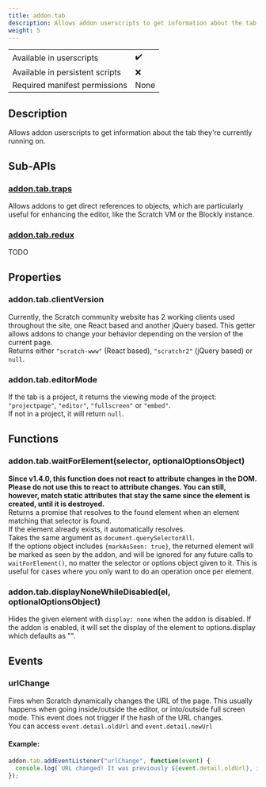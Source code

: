 ```yaml
---
title: addon.tab
description: Allows addon userscripts to get information about the tab they're currently running on.
weight: 5
---
```


| | |
|-|-|
| Available in userscripts | ✔️ |
| Available in persistent scripts | ❌ |
| Required manifest permissions | None |

## Description
Allows addon userscripts to get information about the tab they're currently running on.

## Sub-APIs
### [addon.tab.traps](addon.tab.traps)
Allows addons to get direct references to objects, which are particularly useful for enhancing the editor, like the Scratch VM or the Blockly instance.
### [addon.tab.redux](addon.tab.redux)
TODO

## Properties
### addon.tab.clientVersion
Currently, the Scratch community website has 2 working clients used throughout the site, one React based and another jQuery based. This getter allows addons to change your behavior depending on the version of the current page.  
Returns either `"scratch-www"` (React based), `"scratchr2"` (jQuery based) or `null`.
### addon.tab.editorMode
If the tab is a project, it returns the viewing mode of the project: `"projectpage"`, `"editor"`, `"fullscreen"` or `"embed"`.  
If not in a project, it will return `null`.

## Functions
### addon.tab.waitForElement(selector, optionalOptionsObject)
**Since v1.4.0, this function does not react to attribute changes in the DOM. Please do not use this to react to attribute changes. You can still, however, match static attributes that stay the same since the element is created, until it is destroyed.**  
Returns a promise that resolves to the found element when an element matching that selector is found.  
If the element already exists, it automatically resolves.  
Takes the same argument as `document.querySelectorAll`.  
If the options object includes `{markAsSeen: true}`, the returned element will be marked as seen by the addon, and will be ignored for any future calls to `waitForElement()`, no matter the selector or options object given to it. This is useful for cases where you only want to do an operation once per element.
### addon.tab.displayNoneWhileDisabled(el, optionalOptionsObject)
Hides the given element with `display: none` when the addon is disabled. If the addon is enabled, it will set the display of the element to options.display which defaults as "".

## Events
### urlChange
Fires when Scratch dynamically changes the URL of the page. This usually happens when going inside/outside the editor, or into/outside full screen mode. This event does not trigger if the hash of the URL changes.  
You can access `event.detail.oldUrl` and `event.detail.newUrl`
#### Example:
```js
addon.tab.addEventListener("urlChange", function(event) {
  console.log(`URL changed! It was previously ${event.detail.oldUrl}, it's now ${event.detail.newUrl}`);
});
```
